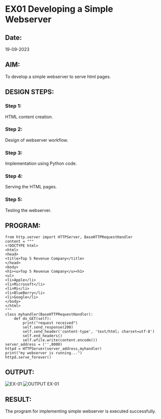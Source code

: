 # EX01 Developing a Simple Webserver
## Date:
19-09-2023
## AIM:
To develop a simple webserver to serve html pages.

## DESIGN STEPS:
### Step 1: 
HTML content creation.

### Step 2:
Design of webserver workflow.

### Step 3:
Implementation using Python code.

### Step 4:
Serving the HTML pages.

### Step 5:
Testing the webserver.

## PROGRAM:
```
from http.server import HTTPServer, BaseHTTPRequestHandler
content = """
<!DOCTYPE html>
<html>
<head>
<title>Top 5 Revenue Company</title>
</head>
<body>
<h1><u>Top 5 Revenue Company</u><h1>
<ul>
<li>Apple</li>
<li>Microsoft</li>
<li>Mi</li>
<li>BlueBerry</li>
<li>Google</li>
</body>
</html>
"""
class myhandler(BaseHTTPRequestHandler):
    def do_GET(self):
        print("request received")
        self.send_response(200)
        self.send_header('content-type', 'text/html; charset=utf-8')
        self.end_headers()
        self.wfile.write(content.encode())
server_address = ('',8000)
httpd = HTTPServer(server_address,myhandler)
print("my webserver is running...")
httpd.serve_forever()
```
## OUTPUT:
![EX-01](https://github.com/praveenv23013808/simplewebserver/assets/145824728/2e80ae57-5074-4e92-bf27-077f670298d4)
![OUTPUT EX-01](https://github.com/praveenv23013808/simplewebserver/assets/145824728/2b42270b-1cf4-40d1-8fe6-667e987e78b4)
## RESULT:
The program for implementing simple webserver is executed successfully.

